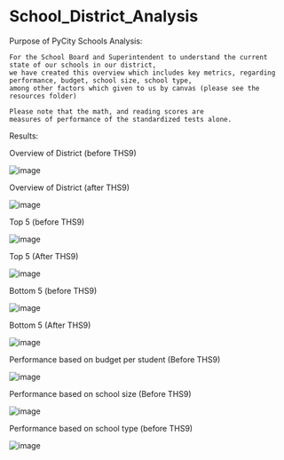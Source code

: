 # School_District_Analysis

Purpose of PyCity Schools Analysis:

	For the School Board and Superintendent to understand the current state of our schools in our district,
	we have created this overview which includes key metrics, regarding performance, budget, school size, school type,
	among other factors which given to us by canvas (please see the resources folder)
	
	Please note that the math, and reading scores are
	measures of performance of the standardized tests alone.
	
  
  Results:
  
  Overview of District (before THS9)
  
  ![image](https://user-images.githubusercontent.com/68198233/149638216-30539b70-2e73-45ad-8cb7-e3d40939c423.png)
  
  Overview of District (after THS9)
  
  ![image](https://user-images.githubusercontent.com/68198233/149638547-b374ba88-851b-4093-a2fc-67997676de3a.png)





  
  Top 5 (before THS9)
  
  ![image](https://user-images.githubusercontent.com/68198233/149638131-c401c043-4c8b-4193-bcc2-3a21889bb3fd.png)

   Top 5 (After THS9)
  
  ![image](https://user-images.githubusercontent.com/68198233/149638574-3c03d404-e966-4567-8d01-919d4052089d.png)

  
  
  
  
  Bottom 5 (before THS9)
  
  ![image](https://user-images.githubusercontent.com/68198233/149638105-c2a1329b-a0e2-4e42-a1c6-b4bcb8d22c6b.png)

  Bottom 5 (After THS9)
  
  ![image](https://user-images.githubusercontent.com/68198233/149638614-3b2be6fe-9a48-44d5-89df-132d792c8c57.png)

  
  
  
  
  Performance based on budget per student (Before THS9)
  
  ![image](https://user-images.githubusercontent.com/68198233/149637998-3a5f5a69-6b38-47b3-b4ae-046291b9dea6.png)

  
  Performance based on school size (Before THS9)
  
  ![image](https://user-images.githubusercontent.com/68198233/149637453-2ba71289-3e05-414b-8385-2cfcecc51419.png)

  
  Performance based on school type (before THS9)
  
 ![image](https://user-images.githubusercontent.com/68198233/149637394-74bebbd3-3221-48a7-a5a5-b2af50030d6e.png)

